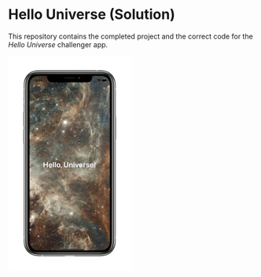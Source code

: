 # Hello Universe (Solution)

This repository contains the completed project and the correct code for the *Hello Universe* challenger app.

<img src="Images/HelloUniverse_AppComplete.png" width="250"/>